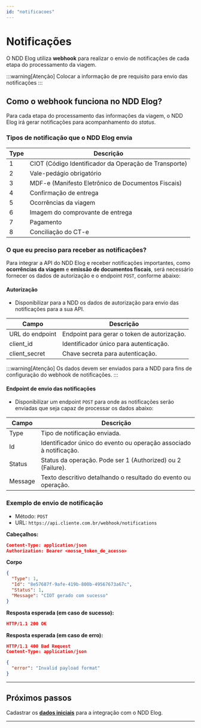 ```yaml
---
id: "notificacoes"
---
```


# Notificações
O NDD Elog utiliza **webhook** para realizar o envio de notificações de cada etapa do processamento da viagem. 

:::warning[Atenção]
Colocar a informação de pre requisito para envio das notificações
:::

## Como o webhook funciona no NDD Elog?
Para cada etapa do processamento das informações da viagem, o NDD Elog irá gerar notificações para acompanhamento do *status*.

### Tipos de notificação que o NDD Elog envia

| Type | Descrição                                             |
| ---- | ----------------------------------------------------- |
| 1    | CIOT (Código Identificador da Operação de Transporte) |
| 2    | Vale-pedágio obrigatório                              |
| 3    | MDF-e (Manifesto Eletrônico de Documentos Fiscais)    |
| 4    | Confirmação de entrega                                |
| 5    | Ocorrências da viagem                                 |
| 6    | Imagem do comprovante de entrega                      |
| 7    | Pagamento                                             |
| 8    | Conciliação do CT-e                                   |


### O que eu preciso para receber as notificações?
Para integrar a API do NDD Elog e receber notificações importantes, como **ocorrências da viagem** e **emissão de documentos fiscais**, será necessário fornecer os dados de autorização e o endpoint `POST`, conforme abaixo:

#### Autorização
- Disponibilizar para a NDD os dados de autorização para envio das notificações para a sua API.

| Campo           | Descrição                                   |
| --------------- | ------------------------------------------- |
| URL do endpoint | Endpoint para gerar o token de autorização. |
| client_id       | Identificador único para autenticação.      |
| client_secret   | Chave secreta para autenticação.            |

:::warning[Atenção]
Os dados devem ser enviados para a NDD para fins de configuração do webhook de notificações.
:::

#### Endpoint de envio das notificações

- Disponibilizar um endpoint `POST` para onde as notificações serão enviadas que seja capaz de processar os dados abaixo:

| Campo   | Descrição                                                          |
| ------- | ------------------------------------------------------------------ |
| Type    | Tipo de notificação enviada.                                       |
| Id      | Identificador único do evento ou operação associado à notificação. |
| Status  | Status da operação. Pode ser 1 (Authorized) ou 2 (Failure).        |
| Message | Texto descritivo detalhando o resultado do evento ou operação.     |


### Exemplo de envio de notificação

- Método: `POST`
- URL: `https://api.cliente.com.br/webhook/notifications`

**Cabeçalhos:**
```json
Content-Type: application/json
Authorization: Bearer <nosso_token_de_acesso>
```
**Corpo**
```json
{
  "Type": 1,
  "Id": "8e57687f-9afe-419b-800b-49567673a67c",
  "Status": 1,
  "Message": "CIOT gerado com sucesso"
}
```

**Resposta esperada (em caso de sucesso):**
```json
HTTP/1.1 200 OK
```

**Resposta esperada (em caso de erro):**
```json
HTTP/1.1 400 Bad Request
Content-Type: application/json

{
  "error": "Invalid payload format"
}
```
---

## **Próximos passos**

Cadastrar os [**dados iniciais**](./cadastro-dados-iniciais) para a integração com o NDD Elog.

---